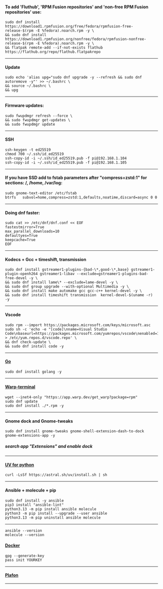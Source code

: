 #### To add 'Fluthub', 'RPM Fusion repositories' and 'non-free RPM Fusion repositories' use:
```
sudo dnf install https://download1.rpmfusion.org/free/fedora/rpmfusion-free-release-$(rpm -E %fedora).noarch.rpm -y \
&& sudo dnf install https://download1.rpmfusion.org/nonfree/fedora/rpmfusion-nonfree-release-$(rpm -E %fedora).noarch.rpm -y \
&& flatpak remote-add --if-not-exists flathub https://flathub.org/repo/flathub.flatpakrepo
```
--------------------------------------------------------------------
#### Update
```
sudo echo 'alias upg="sudo dnf upgrade -y --refresh && sudo dnf autoremove -y"' >> ~/.bashrc \
&& source ~/.bashrc \
&& upg
```
--------------------------------------------------------------------
#### Firmware updates:
```
sudo fwupdmgr refresh --force \
&& sudo fwupdmgr get-updates \
&& sudo fwupdmgr update
```
--------------------------------------------------------------------
#### SSH
```
ssh-keygen -t ed25519
chmod 700 ~/.ssh/id_ed25519
ssh-copy-id -i ~/.ssh/id_ed25519.pub -f pi@192.168.1.104
ssh-copy-id -i ~/.ssh/id_ed25519.pub -f pi@192.168.1.105
```
--------------------------------------------------------------------
#### If you have SSD add to fstab parameters after "compress=zstd:1" for sections: /, /home, /var/log:
```
sudo gnome-text-editor /etc/fstab
btrfs   subvol=home,compress=zstd:1,defaults,noatime,discard=async 0 0
```
--------------------------------------------------------------------
#### Doing dnf faster:
```
sudo cat >> /etc/dnf/dnf.conf << EOF
fastestmirror=True
max_parallel_downloads=10
defaultyes=True
keepcache=True
EOF
```
--------------------------------------------------------------------
#### Kodecs + Gcc + timeshift, transmission
```
sudo dnf install gstreamer1-plugins-{bad-\*,good-\*,base} gstreamer1-plugin-openh264 gstreamer1-libav --exclude=gstreamer1-plugins-bad-free-devel -y \
&& sudo dnf install lame\* --exclude=lame-devel -y \
&& sudo dnf group upgrade --with-optional Multimedia -y \
&& sudo dnf install make automake gcc gcc-c++ kernel-devel -y \
&& sudo dnf install timeshift transmission  kernel-devel-$(uname -r)  -y

```
--------------------------------------------------------------------
#### Vscode
```
sudo rpm --import https://packages.microsoft.com/keys/microsoft.asc
sudo sh -c 'echo -e "[code]\nname=Visual Studio Code\nbaseurl=https://packages.microsoft.com/yumrepos/vscode\nenabled=1\ngpgcheck=1\ngpgkey=https://packages.microsoft.com/keys/microsoft.asc" > /etc/yum.repos.d/vscode.repo' \
&& dnf check-update \
&& sudo dnf install code -y
```
--------------------------------------------------------------------
#### [Go](https://go.dev/doc/install)
```
sudo dnf install golang -y
```
--------------------------------------------------------------------
#### [Warp-terminal](https://www.warp.dev)
```
wget --inet4-only "https://app.warp.dev/get_warp?package=rpm"
sudo dnf update
sudo dnf install ./*.rpm -y
```
--------------------------------------------------------------------
#### Gnome dock and Gnome-tweaks
```
sudo dnf install gnome-tweaks gnome-shell-extension-dash-to-dock gnome-extensions-app -y
```
##### search app "Extensions" and enable dock
--------------------------------------------------------------------






#### [UV for python](https://astral.sh/blog/uv)
```
curl -LsSf https://astral.sh/uv/install.sh | sh
```
--------------------------------------------------------------------
#### Ansible + molecule + pip
```
sudo dnf install -y ansible
pip3 install "ansible-lint"
python3.13 -m pip install ansible molecule
python3 -m pip install --upgrade --user ansible
python3.13 -m pip uninstall ansible molecule
```
--------------------------------------------------------------------
```
ansible --version
molecule --version
```
#### [Docker](https://docs.docker.com/desktop/install/fedora)
```
gpg --generate-key
pass init YOURKEY
```
--------------------------------------------------------------------
#### [Plafon](https://plafon.gitbook.io/fedora-zero)
--------------------------------------------------------------------
